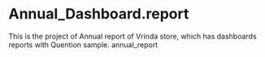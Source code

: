 # Annual_Dashboard.report
This is the project of Annual report of Vrinda store, which has dashboards reports with Quention sample.
annual_report 
